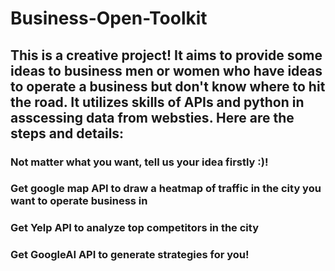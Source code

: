# Business-Open-Toolkit
## This is a creative project! It aims to provide some ideas to business men or women who have ideas to operate a business but don't know where to hit the road. It utilizes skills of APIs and python in asscessing data from websties. Here are the steps and details:
### Not matter what you want, tell us your idea firstly :)!
### Get google map API to draw a heatmap of traffic in the city you want to operate business in
### Get Yelp API to analyze top competitors in the city
### Get GoogleAI API to generate strategies for you! 
  
